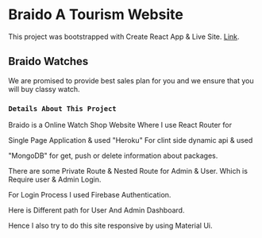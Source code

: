 # Braido A Tourism Website

This project was bootstrapped with Create React App & Live Site. [Link](https://tourism-website-client-side.web.app/).

## Braido Watches

We are promised to provide best sales plan for you and we ensure that 
you will buy classy watch.

### `Details About This Project`
Braido is a Online Watch Shop Website Where I use React Router for 

Single Page Application & used "Heroku" For clint side dynamic api & used 

"MongoDB" for get, push or delete information about packages.

There are some Private Route & Nested Route for Admin & User. Which is Require user & Admin Login. 

For Login Process I used Firebase Authentication. 

Here is Different path for User And Admin Dashboard.

Hence I also try to do this site responsive by using Material Ui.
